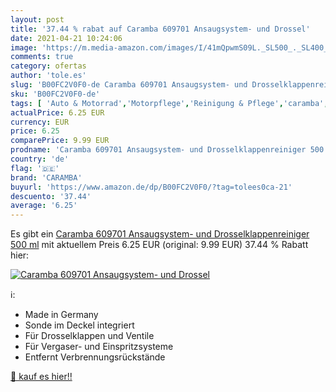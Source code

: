 ```yaml
---
layout: post
title: '37.44 % rabat auf Caramba 609701 Ansaugsystem- und Drossel'
date: 2021-04-21 10:24:06
image: 'https://m.media-amazon.com/images/I/41mQpwmS09L._SL500_._SL400_.jpg'
comments: true
category: ofertas
author: 'tole.es'
slug: 'B00FC2V0F0-de Caramba 609701 Ansaugsystem- und Drosselklappenreiniger...'
sku: 'B00FC2V0F0-de'
tags: [ 'Auto & Motorrad','Motorpflege','Reinigung & Pflege','caramba', ]
actualPrice: 6.25 EUR
currency: EUR
price: 6.25
comparePrice: 9.99 EUR
prodname: 'Caramba 609701 Ansaugsystem- und Drosselklappenreiniger 500 ml'
country: 'de'
flag: '🇩🇪'
brand: 'CARAMBA'
buyurl: 'https://www.amazon.de/dp/B00FC2V0F0/?tag=tolees0ca-21'
descuento: '37.44'
average: '6.25'
---
```


Es gibt ein [Caramba 609701 Ansaugsystem- und Drosselklappenreiniger 500 ml](https://www.amazon.de/dp/B00FC2V0F0/?tag=tolees0ca-21) mit aktuellem Preis 6.25 EUR (original: 9.99 EUR) 37.44 % Rabatt hier:

[![Caramba 609701 Ansaugsystem- und Drossel](https://m.media-amazon.com/images/I/41mQpwmS09L._SL500_._SL400_.jpg)](https://www.amazon.de/dp/B00FC2V0F0/?tag=tolees0ca-21)

ℹ️:

- Made in Germany
- Sonde im Deckel integriert
- Für Drosselklappen und Ventile
- Für Vergaser- und Einspritzsysteme
- Entfernt Verbrennungsrückstände

[🛒 kauf es hier!!](https://www.amazon.de/dp/B00FC2V0F0/?tag=tolees0ca-21)
